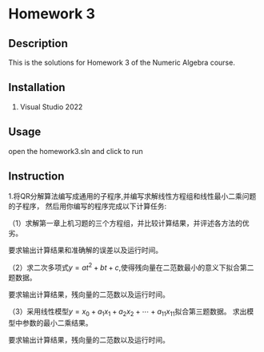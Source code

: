 # Homework 3

## Description
This is the solutions for Homework 3 of the Numeric Algebra course.

## Installation
1. Visual Studio 2022

## Usage
open the homework3.sln and click to run

## Instruction
1.将QR分解算法编写成通用的子程序,并编写求解线性方程组和线性最小二乘问题的子程序，
然后用你编写的程序完成以下计算任务:

（1）求解第一章上机习题的三个方程组，并比较计算结果，并评述各方法的优劣。

要求输出计算结果和准确解的误差以及运行时间。

（2）求二次多项式$y=at^2+bt+c$,使得残向量在二范数最小的意义下拟合第二题数据。

要求输出计算结果，残向量的二范数以及运行时间。

（3）采用线性模型$y=x_0+a_1x_1+a_2x_2+\cdots +a_{11}x_{11}$拟合第三题数据。
求出模型中参数的最小二乘结果。

要求输出计算结果，残向量的二范数以及运行时间。